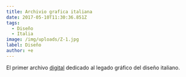 ```yaml
---
title: Archivio grafica italiana
date: 2017-05-10T11:30:36.851Z
tags:
  - Diseño
  - Italia
image: /img/uploads/Z-1.jpg
label: Diseño
author: +e
---
```

El primer archivo [digital](http://www.archiviograficaitaliana.com/) dedicado al legado gráfico del diseño italiano.



